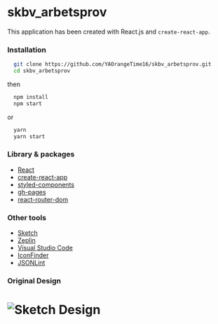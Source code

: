 # skbv_arbetsprov
     
This application has been created with React.js and `create-react-app`.
     
### Installation
```sh
  git clone https://github.com/YAOrangeTime16/skbv_arbetsprov.git
  cd skbv_arbetsprov
```
then
     
```sh
  npm install
  npm start
```
or 
   
```sh
  yarn
  yarn start
```

### Library & packages
* [React](https://reactjs.org/)
* [create-react-app](https://github.com/facebookincubator/create-react-app)
* [styled-components](https://www.styled-components.com/)
* [gh-pages](https://www.npmjs.com/package/gh-pages)
* [react-router-dom](https://www.npmjs.com/package/react-router-dom)

### Other tools
* [Sketch](https://www.sketchapp.com/)
* [Zeplin](https://zeplin.io/)
* [Visual Studio Code](https://code.visualstudio.com/)
* [IconFinder](https://www.iconfinder.com/)
* [JSONLint](https://jsonlint.com/)

### Original Design
![Sketch Design](./ScreenShot/salong-app-sketch.png)
=======